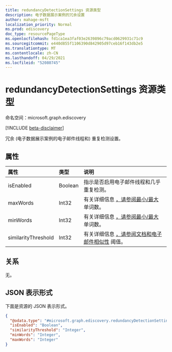 ```yaml
---
title: redundancyDetectionSettings 资源类型
description: 电子数据展示案例的冗余设置
author: mahage-msft
localization_priority: Normal
ms.prod: ediscovery
doc_type: resourcePageType
ms.openlocfilehash: fd1ca1ea3faf03e2639896c79acd0629931c71c9
ms.sourcegitcommit: e440d855f1106390d842905d97ceb16f143db2e5
ms.translationtype: MT
ms.contentlocale: zh-CN
ms.lasthandoff: 04/29/2021
ms.locfileid: "52080745"
---
```

# <a name="redundancydetectionsettings-resource-type"></a>redundancyDetectionSettings 资源类型

命名空间：microsoft.graph.ediscovery

[!INCLUDE [beta-disclaimer](../../includes/beta-disclaimer.md)]

冗余 (电子数据展示案例的电子邮件线程和) 重复检测设置。

## <a name="properties"></a>属性

|属性|类型|说明|
|:---|:---|:---|
|isEnabled|Boolean|指示是否启用电子邮件线程和几乎重复检测。|
|maxWords|Int32|有关详细信息 [，请参阅最小/最大](https://docs.microsoft.com/microsoft-365/compliance/configure-search-and-analytics-settings-in-advanced-ediscovery#near-duplicates-and-email-threading) 单词数。|
|minWords|Int32|有关详细信息 [，请参阅最小/最大](https://docs.microsoft.com/microsoft-365/compliance/configure-search-and-analytics-settings-in-advanced-ediscovery#near-duplicates-and-email-threading) 单词数。|
|similarityThreshold|Int32|有关详细信息 [，请参阅文档和电子邮件相似性](https://docs.microsoft.com/microsoft-365/compliance/configure-search-and-analytics-settings-in-advanced-ediscovery#near-duplicates-and-email-threading) 阈值。|

## <a name="relationships"></a>关系

无。

## <a name="json-representation"></a>JSON 表示形式

下面是资源的 JSON 表示形式。
<!-- {
  "blockType": "resource",
  "@odata.type": "microsoft.graph.ediscovery.redundancyDetectionSettings"
}
-->

``` json
{
  "@odata.type": "#microsoft.graph.ediscovery.redundancyDetectionSettings",
  "isEnabled": "Boolean",
  "similarityThreshold": "Integer",
  "minWords": "Integer",
  "maxWords": "Integer"
}
```
